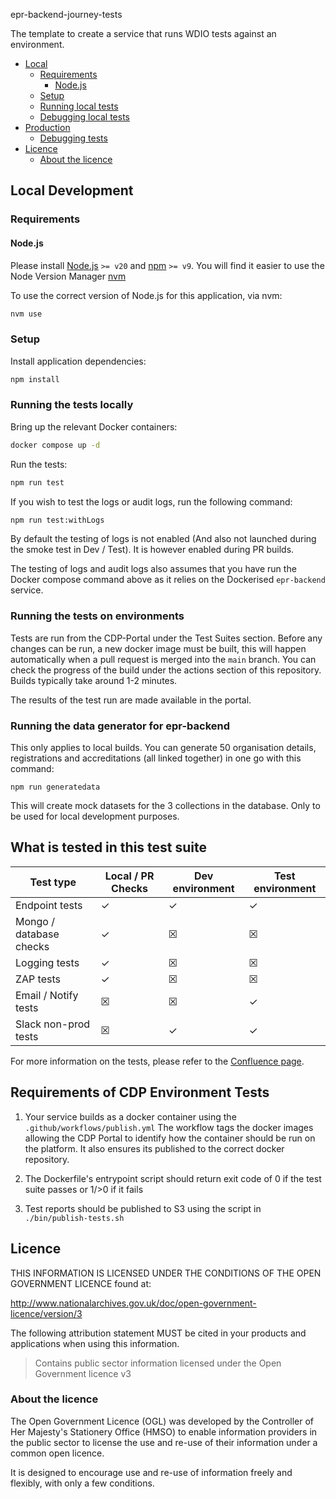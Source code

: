 epr-backend-journey-tests

The template to create a service that runs WDIO tests against an environment.

- [Local](#local)
  - [Requirements](#requirements)
    - [Node.js](#nodejs)
  - [Setup](#setup)
  - [Running local tests](#running-local-tests)
  - [Debugging local tests](#debugging-local-tests)
- [Production](#production)
  - [Debugging tests](#debugging-tests)
- [Licence](#licence)
  - [About the licence](#about-the-licence)

## Local Development

### Requirements

#### Node.js

Please install [Node.js](http://nodejs.org/) `>= v20` and [npm](https://nodejs.org/) `>= v9`. You will find it
easier to use the Node Version Manager [nvm](https://github.com/creationix/nvm)

To use the correct version of Node.js for this application, via nvm:

```bash
nvm use
```

### Setup

Install application dependencies:

```bash
npm install
```

### Running the tests locally

Bring up the relevant Docker containers:

```bash
docker compose up -d
```

Run the tests:

```bash
npm run test
```

If you wish to test the logs or audit logs, run the following command:

```bash
npm run test:withLogs
```

By default the testing of logs is not enabled (And also not launched during the smoke test in Dev / Test). It is however enabled during PR builds.

The testing of logs and audit logs also assumes that you have run the Docker compose command above as it relies on the Dockerised `epr-backend` service.

### Running the tests on environments

Tests are run from the CDP-Portal under the Test Suites section. Before any changes can be run, a new docker image must be built, this will happen automatically when a pull request is merged into the `main` branch.
You can check the progress of the build under the actions section of this repository. Builds typically take around 1-2 minutes.

The results of the test run are made available in the portal.

### Running the data generator for epr-backend

This only applies to local builds. You can generate 50 organisation details, registrations and accreditations (all linked together) in one go with this command:

```
npm run generatedata
```

This will create mock datasets for the 3 collections in the database. Only to be used for local development purposes.

## What is tested in this test suite

| Test type               | Local / PR Checks | Dev environment | Test environment |
| ----------------------- | ----------------- | --------------- | ---------------- |
| Endpoint tests          | &check;           | &check;         | &check;          |
| Mongo / database checks | &check;           | &#x2612;        | &#x2612;         |
| Logging tests           | &check;           | &#x2612;        | &#x2612;         |
| ZAP tests               | &check;           | &#x2612;        | &#x2612;         |
| Email / Notify tests    | &#x2612;          | &#x2612;        | &check;          |
| Slack non-prod tests    | &#x2612;          | &check;         | &check;          |

For more information on the tests, please refer to the [Confluence page](https://eaflood.atlassian.net/wiki/spaces/MWR/pages/5912559719/EPR+RE+EX+Testing).

## Requirements of CDP Environment Tests

1. Your service builds as a docker container using the `.github/workflows/publish.yml`
   The workflow tags the docker images allowing the CDP Portal to identify how the container should be run on the platform.
   It also ensures its published to the correct docker repository.

2. The Dockerfile's entrypoint script should return exit code of 0 if the test suite passes or 1/>0 if it fails

3. Test reports should be published to S3 using the script in `./bin/publish-tests.sh`

## Licence

THIS INFORMATION IS LICENSED UNDER THE CONDITIONS OF THE OPEN GOVERNMENT LICENCE found at:

<http://www.nationalarchives.gov.uk/doc/open-government-licence/version/3>

The following attribution statement MUST be cited in your products and applications when using this information.

> Contains public sector information licensed under the Open Government licence v3

### About the licence

The Open Government Licence (OGL) was developed by the Controller of Her Majesty's Stationery Office (HMSO) to enable
information providers in the public sector to license the use and re-use of their information under a common open
licence.

It is designed to encourage use and re-use of information freely and flexibly, with only a few conditions.
